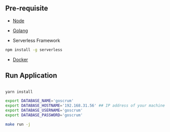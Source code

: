 ## Pre-requisite 

- [Node](https://nodejs.org/en/download/) 
- [Golang](https://golang.org/dl/)

- Serverless Framework 

```bash
npm install -g serverless
```

- [Docker](https://www.docker.com/products/docker-desktop)

## Run Application

```bash

yarn install

export DATABASE_NAME='goscrum'
export DATABASE_HOSTNAME='192.168.31.56' ## IP address of your machine
export DATABASE_USERNAME='goscrum'
export DATABASE_PASSWORD='goscrum'

make run -j
```